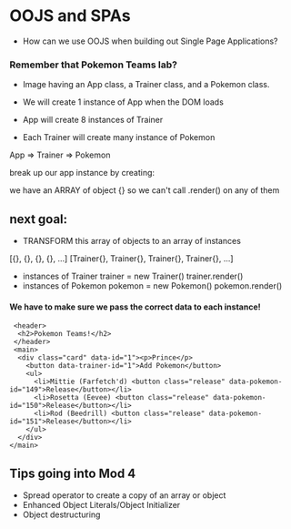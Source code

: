 # OOJS and SPAs
- How can we use OOJS when building out Single Page Applications?

### Remember that Pokemon Teams lab?
- Image having an App class, a Trainer class, and a Pokemon class.

- We will create 1 instance of App when the DOM loads
- App will create 8 instances of Trainer
- Each Trainer will create many instance of Pokemon

App => Trainer => Pokemon

break up our app instance by creating:

we have an ARRAY of object
{}
so we can't call .render() on any of them

## next goal:
- TRANSFORM this array of objects
to an array of instances

[{}, {}, {}, {}, ...]
[Trainer{}, Trainer{}, Trainer{}, Trainer{}, ...]

- instances of Trainer
   trainer = new Trainer()
   trainer.render()
- instances of Pokemon
   pokemon = new Pokemon()
   pokemon.render()

#### We have to make sure we pass the correct data to each instance!

```
 <header>
  <h2>Pokemon Teams!</h2>
 </header>
 <main>
  <div class="card" data-id="1"><p>Prince</p>
    <button data-trainer-id="1">Add Pokemon</button>
    <ul>
      <li>Mittie (Farfetch'd) <button class="release" data-pokemon-id="149">Release</button></li>
      <li>Rosetta (Eevee) <button class="release" data-pokemon-id="150">Release</button></li>
      <li>Rod (Beedrill) <button class="release" data-pokemon-id="151">Release</button></li>
    </ul>
  </div>
</main>
```


## Tips going into Mod 4
- Spread operator to create a copy of an array or object
- Enhanced Object Literals/Object Initializer
- Object destructuring
